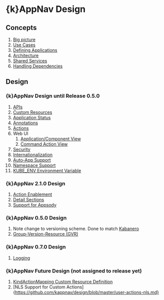 # {k}AppNav Design

## Concepts 


1. [Big picture](https://github.com/kappnav/design/blob/master/a.overview.md)
1. [Use Cases](https://github.com/kappnav/design/blob/master/use-cases.md)
1. [Defining Applications](https://github.com/kappnav/design/blob/master/defining-apps.md)
1. [Architecture](https://github.com/kappnav/design/blob/master/architecture.md)
1. [Shared Services](https://github.com/kappnav/design/blob/master/shared-services.md)
1. [Handling Dependencies](https://github.com/kappnav/design/blob/master/dependencies.md)

## Design

### {k}AppNav Design until Release 0.5.0 

1. [APIs](https://github.com/kappnav/design/blob/master/APIs.md)
1. [Custom Resources](https://github.com/kappnav/design/blob/master/custom-resources.md)
1. [Application Status](https://github.com/kappnav/design/blob/master/status-determination.md)
1. [Annotations](https://github.com/kappnav/design/blob/master/annotations.md)
1. [Actions](https://github.com/kappnav/design/blob/master/actions-config-maps.md)
1. Web UI
   1. [Application/Component View](https://github.com/kappnav/design/blob/master/UI-layout.md)
   1. [Command Action View](https://github.com/kappnav/design/blob/master/command-action-ui.md)
1. [Security](https://github.com/kappnav/design/blob/master/security.md)
1. [Internationalization](https://github.com/kappnav/design/blob/master/NLS.md)
1. [Auto-App Support](https://github.com/kappnav/design/blob/master/auto-app-lifecycle.md)
1. [Namespace Support](https://github.com/kappnav/design/blob/master/namespaces.md)
1. [KUBE_ENV Environment Variable](https://github.com/kappnav/design/blob/master/kubeEnv-Env-var.md)


### {k}AppNav 2.1.0 Design

1. [Action Enablement](https://github.com/kappnav/design/blob/master/action-enablement.md)
1. [Detail Sections](https://github.com/kappnav/design/blob/master/ui-detail-sections.md)
1. [Support for Appsody](https://github.com/kappnav/design/blob/master/appsody.md)

### {k}AppNav 0.5.0 Design

1. Note change to versioning scheme. Done to match [Kabanero](https://kabanero.io/)
1. [Group-Version-Resource (GVR)](https://github.com/kappnav/design/blob/master/groups-and-versions.md)

### {k}AppNav 0.7.0 Design

1. [Logging](https://github.com/kappnav/design/blob/master/logging.md)

### {k}AppNav Future Design (not assigned to release yet)

1. [KindActionMapping Custom Resource Definition](https://github.com/kappnav/design/blob/master/kind-action-mapping.md)
1. [NLS Support for Custom Actions]{https://github.com/kappnav/design/blob/master/user-actions-nls.md}
